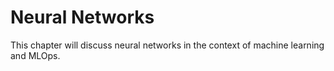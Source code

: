 # Neural Networks

This chapter will discuss neural networks in the context of machine learning and MLOps.
